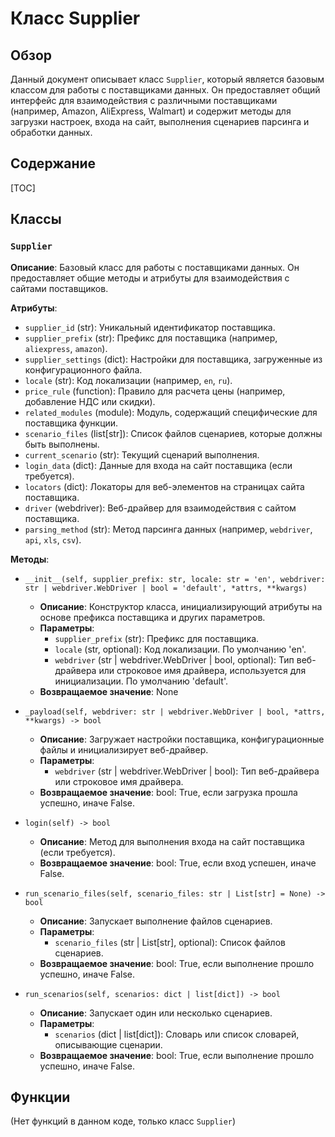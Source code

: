 # Класс Supplier

## Обзор

Данный документ описывает класс `Supplier`, который является базовым классом для работы с поставщиками данных. Он предоставляет общий интерфейс для взаимодействия с различными поставщиками (например, Amazon, AliExpress, Walmart) и содержит методы для загрузки настроек, входа на сайт, выполнения сценариев парсинга и обработки данных.

## Содержание

[TOC]

## Классы

### `Supplier`

**Описание**: Базовый класс для работы с поставщиками данных.  Он предоставляет общие методы и атрибуты для взаимодействия с сайтами поставщиков.

**Атрибуты**:

- `supplier_id` (str): Уникальный идентификатор поставщика.
- `supplier_prefix` (str): Префикс для поставщика (например, `aliexpress`, `amazon`).
- `supplier_settings` (dict): Настройки для поставщика, загруженные из конфигурационного файла.
- `locale` (str): Код локализации (например, `en`, `ru`).
- `price_rule` (function): Правило для расчета цены (например, добавление НДС или скидки).
- `related_modules` (module): Модуль, содержащий специфические для поставщика функции.
- `scenario_files` (list[str]): Список файлов сценариев, которые должны быть выполнены.
- `current_scenario` (str): Текущий сценарий выполнения.
- `login_data` (dict): Данные для входа на сайт поставщика (если требуется).
- `locators` (dict): Локаторы для веб-элементов на страницах сайта поставщика.
- `driver` (webdriver): Веб-драйвер для взаимодействия с сайтом поставщика.
- `parsing_method` (str): Метод парсинга данных (например, `webdriver`, `api`, `xls`, `csv`).

**Методы**:

- `__init__(self, supplier_prefix: str, locale: str = 'en', webdriver: str | webdriver.WebDriver | bool = 'default', *attrs, **kwargs)`
    - **Описание**: Конструктор класса, инициализирующий атрибуты на основе префикса поставщика и других параметров.
    - **Параметры**:
        - `supplier_prefix` (str): Префикс для поставщика.
        - `locale` (str, optional): Код локализации. По умолчанию 'en'.
        - `webdriver` (str | webdriver.WebDriver | bool, optional):  Тип веб-драйвера или строковое имя драйвера, используется для инициализации. По умолчанию 'default'.
    - **Возвращаемое значение**: None


- `_payload(self, webdriver: str | webdriver.WebDriver | bool, *attrs, **kwargs) -> bool`
    - **Описание**: Загружает настройки поставщика, конфигурационные файлы и инициализирует веб-драйвер.
    - **Параметры**:
        - `webdriver` (str | webdriver.WebDriver | bool): Тип веб-драйвера или строковое имя драйвера.
    - **Возвращаемое значение**: bool: True, если загрузка прошла успешно, иначе False.


- `login(self) -> bool`
    - **Описание**: Метод для выполнения входа на сайт поставщика (если требуется).
    - **Возвращаемое значение**: bool: True, если вход успешен, иначе False.


- `run_scenario_files(self, scenario_files: str | List[str] = None) -> bool`
    - **Описание**: Запускает выполнение файлов сценариев.
    - **Параметры**:
        - `scenario_files` (str | List[str], optional): Список файлов сценариев.
    - **Возвращаемое значение**: bool: True, если выполнение прошло успешно, иначе False.

- `run_scenarios(self, scenarios: dict | list[dict]) -> bool`
    - **Описание**: Запускает один или несколько сценариев.
    - **Параметры**:
        - `scenarios` (dict | list[dict]): Словарь или список словарей, описывающие сценарии.
    - **Возвращаемое значение**: bool: True, если выполнение прошло успешно, иначе False.


## Функции

(Нет функций в данном коде, только класс `Supplier`)